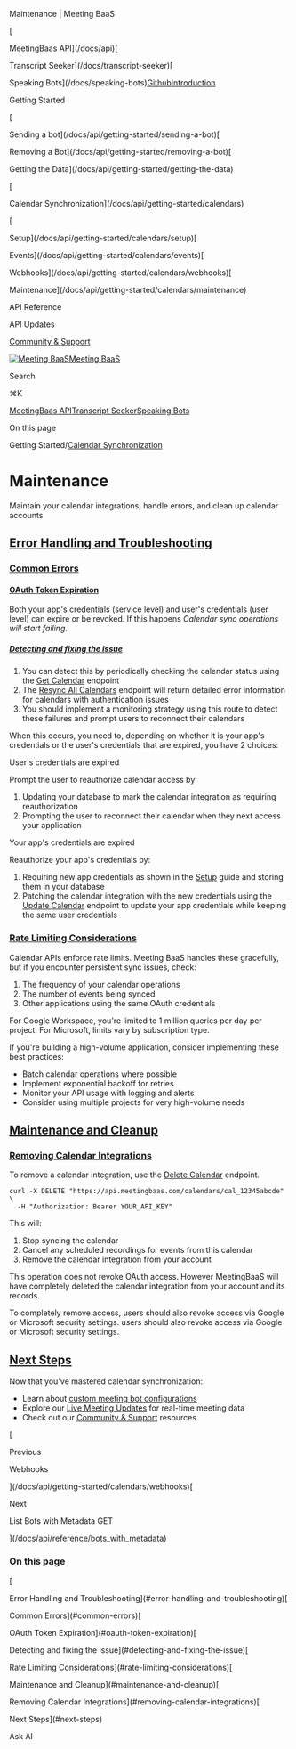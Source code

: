 Maintenance | Meeting BaaS

[

MeetingBaas API](/docs/api)[

Transcript Seeker](/docs/transcript-seeker)[

Speaking Bots](/docs/speaking-bots)[Github](https://github.com/Meeting-Baas)[Introduction](/docs/api)

Getting Started

[

Sending a bot](/docs/api/getting-started/sending-a-bot)[

Removing a Bot](/docs/api/getting-started/removing-a-bot)[

Getting the Data](/docs/api/getting-started/getting-the-data)

[

Calendar Synchronization](/docs/api/getting-started/calendars)

[

Setup](/docs/api/getting-started/calendars/setup)[

Events](/docs/api/getting-started/calendars/events)[

Webhooks](/docs/api/getting-started/calendars/webhooks)[

Maintenance](/docs/api/getting-started/calendars/maintenance)

API Reference

API Updates

[Community & Support](/docs/api/community-and-support)

[![Meeting BaaS](https://docs.meetingbaas.com/docs/api/getting-started/calendars/maintenance/_next/static/media/logo.2778c4fb.png)Meeting BaaS](/)

Search

⌘K

[](https://github.com/Meeting-Baas)

[MeetingBaas API](/docs/api)[Transcript Seeker](/docs/transcript-seeker)[Speaking Bots](/docs/speaking-bots)

On this page

Getting Started/[Calendar Synchronization](/docs/api/getting-started/calendars)

# Maintenance

Maintain your calendar integrations, handle errors, and clean up calendar accounts

## [Error Handling and Troubleshooting](#error-handling-and-troubleshooting)

### [Common Errors](#common-errors)

#### [OAuth Token Expiration](#oauth-token-expiration)

Both your app's credentials (service level) and user's credentials (user level) can expire or be revoked. If this happens *Calendar sync operations will start failing*.

##### [Detecting and fixing the issue](#detecting-and-fixing-the-issue)

1.  You can detect this by periodically checking the calendar status using the [Get Calendar](/docs/api/reference/calendars/get_calendar) endpoint
2.  The [Resync All Calendars](/docs/api/reference/calendars/resync_all_calendars) endpoint will return detailed error information for calendars with authentication issues
3.  You should implement a monitoring strategy using this route to detect these failures and prompt users to reconnect their calendars

When this occurs, you need to, depending on whether it is your app's credentials or the user's credentials that are expired, you have 2 choices:

User's credentials are expired

Prompt the user to reauthorize calendar access by:

1.  Updating your database to mark the calendar integration as requiring reauthorization
2.  Prompting the user to reconnect their calendar when they next access your application

Your app's credentials are expired

Reauthorize your app's credentials by:

1.  Requiring new app credentials as shown in the [Setup](/docs/api/getting-started/calendars/setup) guide and storing them in your database
2.  Patching the calendar integration with the new credentials using the [Update Calendar](/docs/api/reference/calendars/update_calendar) endpoint to update your app credentials while keeping the same user credentials

### [Rate Limiting Considerations](#rate-limiting-considerations)

Calendar APIs enforce rate limits. Meeting BaaS handles these gracefully, but if you encounter persistent sync issues, check:

1.  The frequency of your calendar operations
2.  The number of events being synced
3.  Other applications using the same OAuth credentials

For Google Workspace, you're limited to 1 million queries per day per project. For Microsoft, limits vary by subscription type.

If you're building a high-volume application, consider implementing these best practices:

-   Batch calendar operations where possible
-   Implement exponential backoff for retries
-   Monitor your API usage with logging and alerts
-   Consider using multiple projects for very high-volume needs

## [Maintenance and Cleanup](#maintenance-and-cleanup)

### [Removing Calendar Integrations](#removing-calendar-integrations)

To remove a calendar integration, use the [Delete Calendar](/docs/api/reference/calendars/delete_calendar) endpoint.

```
curl -X DELETE "https://api.meetingbaas.com/calendars/cal_12345abcde" \
  -H "Authorization: Bearer YOUR_API_KEY"
```

This will:

1.  Stop syncing the calendar
2.  Cancel any scheduled recordings for events from this calendar
3.  Remove the calendar integration from your account

This operation does not revoke OAuth access. However MeetingBaaS will have completely deleted the calendar integration from your account and its records.

To completely remove access, users should also revoke access via Google or Microsoft security settings. users should also revoke access via Google or Microsoft security settings.

## [Next Steps](#next-steps)

Now that you've mastered calendar synchronization:

-   Learn about [custom meeting bot configurations](/docs/api/getting-started/sending-a-bot)
-   Explore our [Live Meeting Updates](/docs/api/getting-started/getting-the-data) for real-time meeting data
-   Check out our [Community & Support](/docs/api/getting-started/community-support) resources

[

Previous

Webhooks

](/docs/api/getting-started/calendars/webhooks)[

Next

List Bots with Metadata GET

](/docs/api/reference/bots_with_metadata)

### On this page

[

Error Handling and Troubleshooting](#error-handling-and-troubleshooting)[

Common Errors](#common-errors)[

OAuth Token Expiration](#oauth-token-expiration)[

Detecting and fixing the issue](#detecting-and-fixing-the-issue)[

Rate Limiting Considerations](#rate-limiting-considerations)[

Maintenance and Cleanup](#maintenance-and-cleanup)[

Removing Calendar Integrations](#removing-calendar-integrations)[

Next Steps](#next-steps)

Ask AI